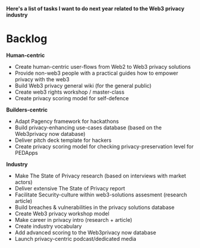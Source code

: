**Here's a list of tasks I want to do next year related to the Web3 privacy industry**

# Backlog

**Human-centric**
- Create human-centric user-flows from Web2 to Web3 privacy solutions
- Provide non-web3 people with a practical guides how to empower privacy with the web3
- Build Web3 privacy general wiki (for the general public)
- Create web3 rights workshop / master-class
- Create privacy scoring model for self-defence

**Builders-centric**
- Adapt Pagency framework for hackathons
- Build privacy-enhancing use-cases database (based on the Web3privacy now database)
- Deliver pitch deck template for hackers
- Create privacy scoring model for checking privacy-preservation level for PEDApps

**Industry**
- Make The State of Privacy research (based on interviews with market actors)
- Deliver extensive The State of Privacy report
- Facilitate Security-culture within web3-solutions assesment (research article)
- Build breaches & vulnerabilities in the privacy solutions database
- Create Web3 privacy workshop model
- Make career in privacy intro (research + article)
- Create industry vocabulary
- Add advanced scoring to the Web3privacy now database
- Launch privacy-centric podcast/dedicated media
